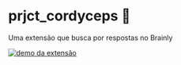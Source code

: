 # prjct_cordyceps 🐜
Uma extensão que busca por respostas no Brainly

[![demo da extensão](https://media2.giphy.com/media/v1.Y2lkPTc5MGI3NjExYmxveDhkYjRieHZtMXZqN3ZvbWI5dnA0bG9yYjJvZng0ejJuZTZjNyZlcD12MV9pbnRlcm5hbF9naWZfYnlfaWQmY3Q9Zw/fURWb6fNcmej2lj1ig/giphy.gif)](https://youtube.com/shorts/7a7ZxkK9cSg?si=QlejI8oPoaFdKfSj)
